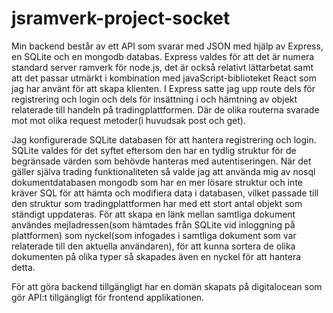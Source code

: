 # jsramverk-project-socket

Min backend består av ett API som svarar med JSON med hjälp av Express, en SQLite och en mongodb databas. Express valdes för att det är numera standard server ramverk för node.js, det är också relativt lättarbetat samt att det passar utmärkt i kombination med javaScript-biblioteket React som jag har använt för att skapa klienten. I Express satte jag upp route dels för registrering och login och dels för insättning i och hämtning av objekt relaterade till handeln på tradingplattformen. Där de olika routerna svarade mot mot olika request metoder(i huvudsak post och get).

Jag konfigurerade SQLite databasen för att hantera registrering och login. SQLite valdes för det syftet eftersom den har en tydlig struktur för de begränsade värden som behövde hanteras med autentiseringen. När det gäller själva trading funktionaliteten så valde jag att använda mig av nosql dokumentdatabasen mongodb som har en mer lösare struktur och inte kräver SQL för att hämta och modifiera data i databasen, vilket passade till den struktur som tradingplattformen har med ett stort antal objekt som ständigt uppdateras. För att skapa en länk mellan samtliga dokument användes mejladressen(som hämtades från SQLite vid inloggning på plattformen) som nyckel(som infogades i samtliga dokument som var relaterade till den aktuella användaren), för att kunna sortera de olika dokumenten på olika typer så skapades även en nyckel för att hantera detta.

För att göra backend tillgängligt har en domän skapats på digitalocean som gör API:t tillgängligt för frontend applikationen.
